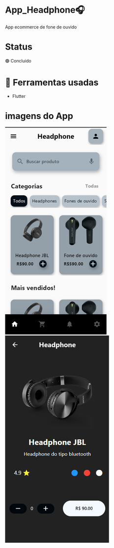 # App_Headphone🎧
App ecommerce de fone de ouvido

# Status
 🟢 Concluido
 
 # 🔨 Ferramentas usadas
<ul>
	<li> Flutter </li>
</ul>

# imagens do App
![img](app_headphone/imgGithub/img1.png)
![img](app_headphone/imgGithub/img2.png)
